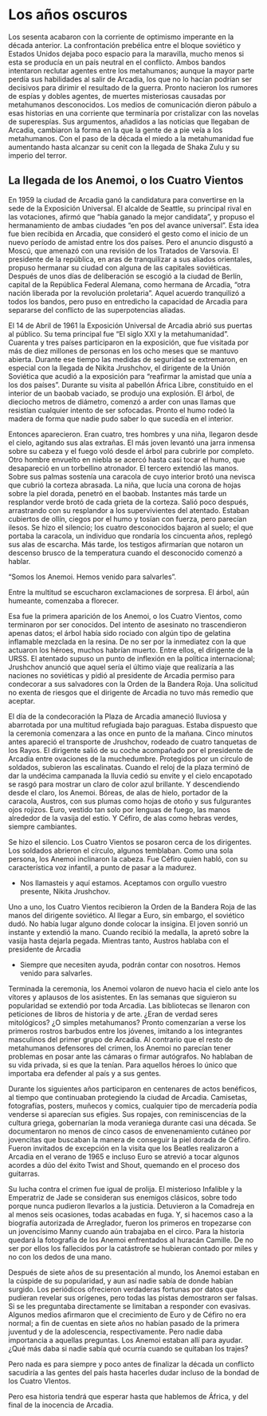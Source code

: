 # Los años oscuros

Los sesenta acabaron con la corriente de optimismo imperante en la década anterior.
La confrontación prebélica entre el bloque soviético y Estados Unidos dejaba poco espacio para la maravilla, mucho menos si esta se producía en un país neutral en el conflicto. Ambos bandos intentaron reclutar agentes entre los metahumanos; aunque la mayor parte perdía sus habilidades al salir de Arcadia, los que no lo hacían podrían ser decisivos para dirimir el resultado de la guerra. Pronto nacieron los rumores de espías y dobles agentes, de muertes misteriosas causadas por metahumanos desconocidos. Los medios de comunicación dieron pábulo a esas historias en una corriente que terminaría por cristalizar con las novelas de superespías. Sus argumentos, añadidos a las noticias que llegaban de Arcadia, cambiaron la forma en la que la gente de a pie veía a los metahumanos. Con el paso de la década el miedo a la metahumanidad fue aumentando hasta alcanzar su cenit con la llegada de Shaka Zulu y su imperio del terror.


## La llegada de los Anemoi, o los Cuatro Vientos

En 1959 la ciudad de Arcadia ganó la candidatura para convertirse en la sede de la Exposición Universal. El alcalde de Seattle, su principal rival en las votaciones, afirmó que “había ganado la mejor candidata”, y propuso el hermanamiento de ambas ciudades “en pos del avance universal”. Esta idea fue bien recibida en Arcadia, que consideró el gesto como el inicio de un nuevo período de amistad entre los dos países. Pero el anuncio disgustó a Moscú, que amenazó con una revisión de los Tratados de Varsovia. El presidente de la república, en aras de tranquilizar a sus aliados orientales, propuso hermanar su ciudad con alguna de las capitales soviéticas. Después de unos días de deliberación se escogió a la ciudad de Berlín, capital de la República Federal Alemana, como hermana de Arcadia, “otra nación liberada por la revolución proletaria”. Aquel acuerdo tranquilizó a todos los bandos, pero puso en entredicho la capacidad de Arcadia para separarse del conflicto de las superpotencias aliadas.

El 14 de Abril de 1961 la Exposición Universal de Arcadia abrió sus puertas al público. Su tema principal fue “El siglo XXI y la metahumanidad”. Cuarenta y tres países participaron en la exposición, que fue visitada por más de diez millones de personas en los ocho meses que se mantuvo abierta. Durante ese tiempo las medidas de seguridad se extremaron, en especial con  la llegada de Nikita Jrushchov, el dirigente de la Unión Soviética que acudió a la exposición para “reafirmar la amistad que unía a los dos países”. Durante su visita al pabellón África Libre, constituido en el interior de un baobab vaciado, se produjo una explosión. El árbol, de dieciocho metros de diámetro, comenzó a arder con unas llamas que resistían cualquier intento de ser sofocadas. Pronto el humo rodeó la madera de forma que nadie pudo saber lo que sucedía en el interior.

Entonces aparecieron. Eran cuatro, tres hombres y una niña, llegaron desde el cielo, agitando sus alas extrañas. El más joven levantó una jarra inmensa sobre su cabeza y el fuego voló desde el árbol para cubrirle por completo. Otro hombre envuelto en niebla se acercó hasta casi tocar el humo, que desapareció en un torbellino atronador. El tercero extendió las manos. Sobre sus palmas sostenía una caracola de cuyo interior brotó una nevisca que cubrió la corteza  abrasada. La niña, que lucía una corona de hojas sobre la piel dorada, penetró en el baobab. Instantes más tarde un resplandor verde brotó de cada grieta de la corteza. Salió poco después, arrastrando con su resplandor a los supervivientes del atentado. Estaban cubiertos de ollín, ciegos por el humo y tosían con fuerza, pero parecían ilesos. Se hizo el silencio; los cuatro desconocidos bajaron al suelo; el que portaba la caracola, un individuo que rondaría los cincuenta años, replegó sus alas de escarcha. Más tarde, los testigos afirmarían que notaron un descenso brusco de la temperatura cuando el desconocido comenzó a hablar.

“Somos los Anemoi. Hemos venido para salvarles”.

Entre la multitud se escucharon exclamaciones de sorpresa. El árbol, aún humeante, comenzaba a florecer.

Esa fue la primera aparición de los Anemoi, o los Cuatro Vientos, como terminaron por ser conocidos. Del intento de asesinato no trascendieron apenas datos; el árbol había sido rociado con algún tipo de gelatina inflamable mezclada en la resina. De no ser por la inmediatez con la que actuaron los héroes, muchos habrían muerto. Entre ellos, el dirigente de la URSS. El atentado supuso un punto de inflexión en la política internacional; Jrushchov anunció que aquel sería el último viaje que realizaría a las naciones no soviéticas y pidió al presidente de Arcadia permiso para condecorar a sus salvadores con la Orden de la Bandera Roja. Una solicitud no exenta de riesgos que el dirigente de Arcadia no tuvo más remedio que aceptar.

El día de la condecoración la Plaza de Arcadia amaneció lluviosa y abarrotada por una multitud refugiada bajo paraguas. Estaba dispuesto que la ceremonia comenzara a las once en punto de la mañana. Cinco minutos antes apareció el transporte de Jrushchov, rodeado de cuatro tanquetas de los Rayos. El dirigente salió de su coche acompañado por el presidente de Arcadia entre ovaciones de la muchedumbre. Protegidos por un círculo de soldados, subieron las escalinatas. Cuando el reloj de la plaza terminó de dar la undécima campanada la lluvia cedió su envite y el cielo encapotado se rasgó para mostrar un claro de color azul brillante. Y descendiendo desde el claro, los Anemoi. Bóreas, de alas de hielo, portador de la caracola, Austros, con sus plumas como hojas de otoño y sus fulgurantes ojos rojizos. Euro, vestido tan solo por lenguas de fuego, las manos alrededor de la vasija del estío. Y Céfiro, de alas como hebras verdes, siempre cambiantes.

Se hizo el silencio. Los Cuatro Vientos se posaron cerca de los dirigentes. Los soldados abrieron el círculo, algunos temblaban. Como una sola persona, los Anemoi inclinaron la cabeza. Fue Céfiro quien habló, con su característica voz infantil, a punto de pasar a la madurez.

- Nos llamasteis y aquí estamos. Aceptamos con orgullo vuestro presente, Nikita Jrushchov.

Uno a uno, los Cuatro Vientos recibieron la Orden de la Bandera Roja de las manos del  dirigente soviético. Al llegar a Euro, sin embargo, el soviético dudó. No había lugar alguno donde colocar la insigina. El joven sonrió un instante y extendió la mano. Cuando recibió la medalla, la apretó sobre la vasija hasta dejarla pegada. Mientras tanto, Austros hablaba con el presidente de Arcadia

- Siempre que necesiten ayuda, podrán contar con nosotros. Hemos venido para salvarles.

Terminada la ceremonia, los Anemoi volaron de nuevo hacia el cielo ante los vítores y aplausos de los asistentes. En las semanas que siguieron su popularidad se extendió por toda Arcadia. Las bibliotecas se llenaron con peticiones de libros de historia y de arte. ¿Eran de verdad seres mitológicos? ¿O simples metahumanos? Pronto comenzarían a verse los primeros rostros barbudos entre los jóvenes, imitando a los integrantes masculinos del primer grupo de Arcadia. Al contrario que el resto de metahumanos defensores del crimen, los Anemoi no parecían tener problemas en posar ante las cámaras o firmar autógrafos. No hablaban de su vida privada, si es que la tenían. Para aquellos héroes lo único que importaba era defender al país y a sus gentes.

Durante los siguientes años participaron en centenares de actos benéficos, al tiempo que continuaban protegiendo la ciudad de Arcadia. Camisetas, fotografías, posters, muñecos y comics, cualquier tipo de mercadería podía venderse si aparecían sus efigies. Sus ropajes, con reminiscencias de la cultura griega, gobernarían la moda veraniega durante casi una década. Se documentaron no menos de cinco casos de envenenamiento cutáneo por jovencitas que buscaban la manera de conseguir la piel dorada de Céfiro. Fueron invitados de excepción en la visita que los Beatles realizaron a Arcadia en el verano de 1965 e incluso Euro se atrevió a tocar algunos acordes a dúo del éxito Twist and Shout, quemando en el proceso dos guitarras.

Su lucha contra el crimen fue igual de prolija. El misterioso Infalible y la Emperatriz de Jade se consideran sus enemigos clásicos, sobre todo porque nunca pudieron llevarlos a la justicia. Detuvieron a la Comadreja en al menos seis ocasiones, todas acabadas en fuga. Y, si hacemos caso a la biografía autorizada de Arreglador, fueron los primeros en tropezarse con un jovencísimo Manny cuando aún trabajaba en el circo. Para la historia quedará la fotografía de los Anemoi enfrentados al huracán Camille. De no ser por ellos los fallecidos por la catástrofe se hubieran contado por miles y no con los dedos de una mano.

Después de siete años de su presentación al mundo, los Anemoi estaban en la cúspide de su popularidad, y aun así nadie sabía de donde habían surgido. Los periódicos ofrecieron verdaderas fortunas por datos que pudieran revelar sus orígenes, pero todas las pistas demostraron ser falsas. Si se les preguntaba directamente se limitaban a responder con evasivas. Algunos medios afirmaron que el crecimiento de Euro y de Céfiro no era normal; a fin de cuentas en siete años no habían pasado de la primera juventud y de la adolescencia, respectivamente. Pero nadie daba importancia a aquellas preguntas. Los Anemoi estaban allí para ayudar. ¿Qué más daba si nadie sabía qué ocurría cuando se quitaban los trajes?

Pero nada es para siempre y poco antes de finalizar la década un conflicto sacudiría a las gentes del país hasta hacerles dudar incluso de la bondad de los Cuatro VIentos. 

Pero esa historia tendrá que esperar hasta que hablemos de África, y del final de la inocencia de Arcadia.


